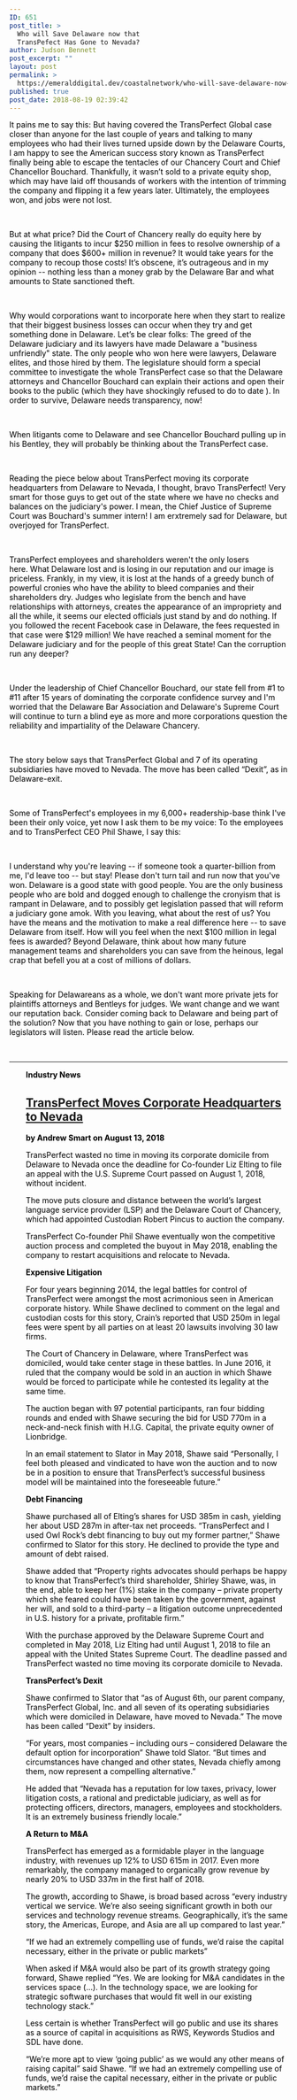 ```yaml
---
ID: 651
post_title: >
  Who will Save Delaware now that
  TransPefect Has Gone to Nevada?
author: Judson Bennett
post_excerpt: ""
layout: post
permalink: >
  https://emeralddigital.dev/coastalnetwork/who-will-save-delaware-now-that-transpefect-has-gone-to-nevada/
published: true
post_date: 2018-08-19 02:39:42
---
```

<span style="color:#000000;">It pains me to say this: But having covered the TransPerfect Global case closer than anyone for the last couple of years and talking to many employees who had their lives turned upside down by the Delaware Courts, I am happy to see the American success story known as TransPerfect finally being able to escape the tentacles of our Chancery Court and Chief Chancellor Bouchard. Thankfully, it wasn’t sold to a private equity shop, which may have laid off thousands of workers with the intention of trimming the company and flipping it a few years later. Ultimately, the employees won, and jobs were not lost.</span>

&nbsp;

<span style="color:#000000;">But at what price? Did the Court of Chancery really do equity here by causing the litigants to incur $250 million in fees to resolve ownership of a company that does $600+ million in revenue? It would take years for the company to recoup those costs! It’s obscene, it’s outrageous and in my opinion -- nothing less than a money grab by the Delaware Bar and what amounts to State sanctioned theft.</span>

&nbsp;

<span style="color:#000000;">Why would corporations want to incorporate here when they start to realize that their biggest business losses can occur when they try and get something done in Delaware. Let’s be clear folks: The greed of the Delaware judiciary and its lawyers have made Delaware a "business unfriendly" state. The only people who won here were lawyers, Delaware elites, and those hired by them. The legislature should form a special committee to investigate the whole TransPerfect case so that the Delaware attorneys and Chancellor Bouchard can explain their actions and open their books to the public (which they have shockingly refused to do to date ). In order to survive, Delaware needs transparency, now!</span>

&nbsp;

<span style="color:#000000;">When litigants come to Delaware and see Chancellor Bouchard pulling up in his Bentley, they will probably be thinking about the TransPerfect case. </span>

&nbsp;

<span style="color:#000000;">Reading the piece below about TransPerfect moving its corporate headquarters from Delaware to Nevada, I thought, bravo TransPerfect! Very smart for those guys to get out of the state where we have no checks and balances on the judiciary's power. I mean, the Chief Justice of Supreme Court was Bouchard's summer intern! I am erxtremely sad for Delaware, but overjoyed for TransPerfect. </span>

&nbsp;

<span style="color:#000000;">TransPerfect employees and shareholders weren't the only losers here. What Delaware lost and is losing in our reputation and our image is priceless. Frankly, in my view, it is lost at the hands of a greedy bunch of powerful cronies who have the ability to bleed companies and their shareholders dry. Judges who legislate from the bench and have relationships with attorneys, creates the appearance of an impropriety and all the while, it seems our elected officials just stand by and do nothing. If you followed the recent Facebook case in Delaware, the fees requested in that case were $129 million! We have reached a seminal moment for the Delaware judiciary and for the people of this great State! Can the corruption run any deeper? </span>

&nbsp;

<span style="color:#000000;">Under the leadership of Chief Chancellor Bouchard, our state fell from #1 to #11 after 15 years of dominating the corporate confidence survey and I'm worried that the Delaware Bar Association and Delaware's Supreme Court will continue to turn a blind eye as more and more corporations question the reliability and impartiality of the Delaware Chancery.</span>

&nbsp;

<span style="color:#000000;">The story below says that TransPerfect Global and 7 of its operating subsidiaries have moved to Nevada. The move has been called “Dexit”, as in Delaware-exit.</span>

&nbsp;

<span style="color:#000000;">Some of TransPerfect's employees in my 6,000+ readership-base think I've been their only voice, yet now I ask them to be my voice: To the employees and to TransPerfect CEO Phil Shawe, I say this:</span>

&nbsp;

<span style="color:#000000;">I understand why you're leaving -- if someone took a quarter-billion from me, I'd leave too -- but stay! Please don't turn tail and run now that you've won. Delaware is a good state with good people. You are the only business people who are bold and dogged enough to challenge the cronyism that is rampant in Delaware, and to possibly get legislation passed that will reform a judiciary gone amok. With you leaving, what about the rest of us? You have the means and the motivation to make a real difference here -- to save Delaware from itself. How will you feel when the next $100 million in legal fees is awarded? Beyond Delaware, think about how many future management teams and shareholders you can save from the heinous, legal crap that befell you at a cost of millions of dollars.</span>

&nbsp;

<span style="color:#000000;">Speaking for Delawareans as a whole, we don't want more private jets for plaintiffs attorneys and Bentleys for judges. We want change and we want our reputation back. Consider coming back to Delaware and being part of the solution? Now that you have nothing to gain or lose, perhaps our legislators will listen. Please read the article below.</span>

&nbsp;

<hr />
<p style="padding-left:30px;"></p>
<p style="padding-left:30px;"><strong><span style="color:#000000;">Industry News</span></strong></p>
<p style="padding-left:30px;"></p>

<h2 style="padding-left:30px;"><span style="color:#000000;"><a href="https://slator.com/industry-news/transperfect-moves-corporate-headquarters-to-nevada/" target="_blank" rel="noopener noreferrer">TransPerfect Moves Corporate Headquarters to Nevada</a></span></h2>
<p style="padding-left:30px;"><strong><span style="color:#000000;">by Andrew Smart on August 13, 2018</span></strong></p>
<p style="padding-left:30px;"></p>
<p style="padding-left:30px;"><span style="color:#000000;">TransPerfect wasted no time in moving its corporate domicile from Delaware to Nevada once the deadline for Co-founder Liz Elting to file an appeal with the U.S. Supreme Court passed on August 1, 2018, without incident.</span></p>
<p style="padding-left:30px;"></p>
<p style="padding-left:30px;"><span style="color:#000000;">The move puts closure and distance between the world’s largest language service provider (LSP) and the Delaware Court of Chancery, which had appointed Custodian Robert Pincus to auction the company.</span></p>
<p style="padding-left:30px;"></p>
<p style="padding-left:30px;"><span style="color:#000000;">TransPerfect Co-founder Phil Shawe eventually won the competitive auction process and completed the buyout in May 2018, enabling the company to restart acquisitions and relocate to Nevada.</span></p>
<p style="padding-left:30px;"></p>
<p style="padding-left:30px;"><strong><span style="color:#000000;">Expensive Litigation</span></strong></p>
<p style="padding-left:30px;"></p>
<p style="padding-left:30px;"><span style="color:#000000;">For four years beginning 2014, the legal battles for control of TransPerfect were amongst the most acrimonious seen in American corporate history. While Shawe declined to comment on the legal and custodian costs for this story, Crain’s reported that USD 250m in legal fees were spent by all parties on at least 20 lawsuits involving 30 law firms.</span></p>
<p style="padding-left:30px;"></p>
<p style="padding-left:30px;"><span style="color:#000000;">The Court of Chancery in Delaware, where TransPerfect was domiciled, would take center stage in these battles. In June 2016, it ruled that the company would be sold in an auction in which Shawe would be forced to participate while he contested its legality at the same time.</span></p>
<p style="padding-left:30px;"></p>
<p style="padding-left:30px;"><span style="color:#000000;">The auction began with 97 potential participants, ran four bidding rounds and ended with Shawe securing the bid for USD 770m in a neck-and-neck finish with H.I.G. Capital, the private equity owner of Lionbridge.</span></p>
<p style="padding-left:30px;"></p>
<p style="padding-left:30px;"><span style="color:#000000;">In an email statement to Slator in May 2018, Shawe said “Personally, I feel both pleased and vindicated to have won the auction and to now be in a position to ensure that TransPerfect’s successful business model will be maintained into the foreseeable future.”</span></p>
<p style="padding-left:30px;"></p>
<p style="padding-left:30px;"><strong><span style="color:#000000;">Debt Financing</span></strong></p>
<p style="padding-left:30px;"></p>
<p style="padding-left:30px;"><span style="color:#000000;">Shawe purchased all of Elting’s shares for USD 385m in cash, yielding her about USD 287m in after-tax net proceeds. “TransPerfect and I used Owl Rock’s debt financing to buy out my former partner,” Shawe confirmed to Slator for this story. He declined to provide the type and amount of debt raised.</span></p>
<p style="padding-left:30px;"></p>
<p style="padding-left:30px;"><span style="color:#000000;">Shawe added that “Property rights advocates should perhaps be happy to know that TransPerfect’s third shareholder, Shirley Shawe, was, in the end, able to keep her (1%) stake in the company – private property which she feared could have been taken by the government, against her will, and sold to a third-party – a litigation outcome unprecedented in U.S. history for a private, profitable firm.”</span></p>
<p style="padding-left:30px;"></p>
<p style="padding-left:30px;"><span style="color:#000000;">With the purchase approved by the Delaware Supreme Court and completed in May 2018, Liz Elting had until August 1, 2018 to file an appeal with the United States Supreme Court. The deadline passed and TransPerfect wasted no time moving its corporate domicile to Nevada.</span></p>
<p style="padding-left:30px;"></p>
<p style="padding-left:30px;"><strong><span style="color:#000000;">TransPerfect’s Dexit</span></strong></p>
<p style="padding-left:30px;"></p>
<p style="padding-left:30px;"><span style="color:#000000;">Shawe confirmed to Slator that “as of August 6th, our parent company, TransPerfect Global, Inc. and all seven of its operating subsidiaries which were domiciled in Delaware, have moved to Nevada.” The move has been called “Dexit” by insiders.</span></p>
<p style="padding-left:30px;"></p>
<p style="padding-left:30px;"><span style="color:#000000;">“For years, most companies – including ours – considered Delaware the default option for incorporation” Shawe told Slator. “But times and circumstances have changed and other states, Nevada chiefly among them, now represent a compelling alternative.”</span></p>
<p style="padding-left:30px;"></p>
<p style="padding-left:30px;"><span style="color:#000000;">He added that “Nevada has a reputation for low taxes, privacy, lower litigation costs, a rational and predictable judiciary, as well as for protecting officers, directors, managers, employees and stockholders. It is an extremely business friendly locale.”</span></p>
<p style="padding-left:30px;"></p>
<p style="padding-left:30px;"><strong><span style="color:#000000;">A Return to M&amp;A</span></strong></p>
<p style="padding-left:30px;"></p>
<p style="padding-left:30px;"><span style="color:#000000;">TransPerfect has emerged as a formidable player in the language industry, with revenues up 12% to USD 615m in 2017. Even more remarkably, the company managed to organically grow revenue by nearly 20% to USD 337m in the first half of 2018.</span></p>
<p style="padding-left:30px;"></p>
<p style="padding-left:30px;"><span style="color:#000000;">The growth, according to Shawe, is broad based across “every industry vertical we service. We’re also seeing significant growth in both our services and technology revenue streams. Geographically, it’s the same story, the Americas, Europe, and Asia are all up compared to last year.”</span></p>
<p style="padding-left:30px;"></p>
<p style="padding-left:30px;"><span style="color:#000000;">“If we had an extremely compelling use of funds, we’d raise the capital necessary, either in the private or public markets”</span></p>
<p style="padding-left:30px;"></p>
<p style="padding-left:30px;"><span style="color:#000000;">When asked if M&amp;A would also be part of its growth strategy going forward, Shawe replied “Yes. We are looking for M&amp;A candidates in the services space (…). In the technology space, we are looking for strategic software purchases that would fit well in our existing technology stack.”</span></p>
<p style="padding-left:30px;"></p>
<p style="padding-left:30px;"><span style="color:#000000;">Less certain is whether TransPerfect will go public and use its shares as a source of capital in acquisitions as RWS, Keywords Studios and SDL have done.</span></p>
<p style="padding-left:30px;"></p>
<p style="padding-left:30px;"><span style="color:#000000;">“We’re more apt to view ‘going public’ as we would any other means of raising capital” said Shawe. “If we had an extremely compelling use of funds, we’d raise the capital necessary, either in the private or public markets.”</span></p>
<p style="padding-left:30px;"></p>